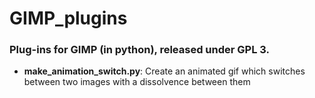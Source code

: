 # GIMP_plugins
### Plug-ins for GIMP (in python), released under GPL 3.

* **make_animation_switch.py**:
  Create an animated gif which switches between two images with a dissolvence between them
